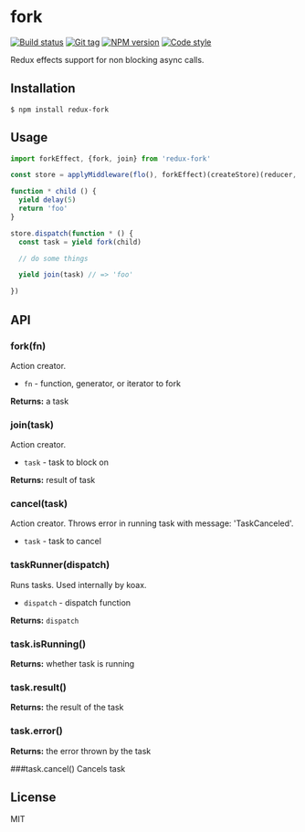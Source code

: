 
# fork

[![Build status][travis-image]][travis-url]
[![Git tag][git-image]][git-url]
[![NPM version][npm-image]][npm-url]
[![Code style][standard-image]][standard-url]

Redux effects support for non blocking async calls.

## Installation

    $ npm install redux-fork

## Usage

```js
import forkEffect, {fork, join} from 'redux-fork'

const store = applyMiddleware(flo(), forkEffect)(createStore)(reducer, {})

function * child () {
  yield delay(5)
  return 'foo'
}

store.dispatch(function * () {
  const task = yield fork(child)

  // do some things

  yield join(task) // => 'foo'

})
```

## API

### fork(fn)
Action creator.

- `fn` - function, generator, or iterator to fork

**Returns:** a task

### join(task)
Action creator.

- `task` - task to block on

**Returns:** result of task

### cancel(task)
Action creator. Throws error in running task with message: 'TaskCanceled'.

- `task` - task to cancel

### taskRunner(dispatch)
Runs tasks. Used internally by koax.

- `dispatch` - dispatch function

**Returns:** `dispatch`

### task.isRunning()

**Returns:** whether task is running

### task.result()

**Returns:** the result of the task

### task.error()

**Returns:** the error thrown by the task

###task.cancel()
Cancels task
## License

MIT

[travis-image]: https://img.shields.io/travis/floxjs/fork.svg?style=flat-square
[travis-url]: https://travis-ci.org/floxjs/fork
[git-image]: https://img.shields.io/github/tag/floxjs/fork.svg?style=flat-square
[git-url]: https://github.com/floxjs/fork
[standard-image]: https://img.shields.io/badge/code%20style-standard-brightgreen.svg?style=flat-square
[standard-url]: https://github.com/feross/standard
[npm-image]: https://img.shields.io/npm/v/fork.svg?style=flat-square
[npm-url]: https://npmjs.org/package/fork
